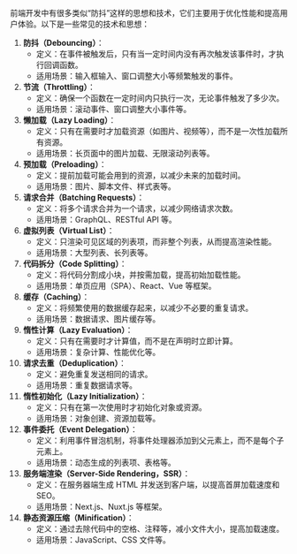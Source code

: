 前端开发中有很多类似“防抖”这样的思想和技术，它们主要用于优化性能和提高用户体验。以下是一些常见的技术和思想：

1. **防抖（Debouncing）**：
   - 定义：在事件被触发后，只有当一定时间内没有再次触发该事件时，才执行回调函数。
   - 适用场景：输入框输入、窗口调整大小等频繁触发的事件。
2. **节流（Throttling）**：
   - 定义：确保一个函数在一定时间内只执行一次，无论事件触发了多少次。
   - 适用场景：滚动事件、窗口调整大小事件等。
3. **懒加载（Lazy Loading）**：
   - 定义：只有在需要时才加载资源（如图片、视频等），而不是一次性加载所有资源。
   - 适用场景：长页面中的图片加载、无限滚动列表等。
4. **预加载（Preloading）**：
   - 定义：提前加载可能会用到的资源，以减少未来的加载时间。
   - 适用场景：图片、脚本文件、样式表等。
5. **请求合并（Batching Requests）**：
   - 定义：将多个请求合并为一个请求，以减少网络请求次数。
   - 适用场景：GraphQL、RESTful API 等。
6. **虚拟列表（Virtual List）**：
   - 定义：只渲染可见区域的列表项，而非整个列表，从而提高渲染性能。
   - 适用场景：大型列表、长列表等。
7. **代码拆分（Code Splitting）**：
   - 定义：将代码分割成小块，并按需加载，提高初始加载性能。
   - 适用场景：单页应用（SPA）、React、Vue 等框架。
8. **缓存（Caching）**：
   - 定义：将频繁使用的数据缓存起来，以减少不必要的重复请求。
   - 适用场景：数据请求、图片缓存等。
9. **惰性计算（Lazy Evaluation）**：
   - 定义：只有在需要时才计算值，而不是在声明时立即计算。
   - 适用场景：复杂计算、性能优化等。
10. **请求去重（Deduplication）**：
    - 定义：避免重复发送相同的请求。
    - 适用场景：重复数据请求等。
11. **惰性初始化（Lazy Initialization）**：
    - 定义：只有在第一次使用时才初始化对象或资源。
    - 适用场景：对象创建、资源加载等。
12. **事件委托（Event Delegation）**：
    - 定义：利用事件冒泡机制，将事件处理器添加到父元素上，而不是每个子元素上。
    - 适用场景：动态生成的列表项、表格等。
13. **服务端渲染（Server-Side Rendering，SSR）**：
    - 定义：在服务器端生成 HTML 并发送到客户端，以提高首屏加载速度和 SEO。
    - 适用场景：Next.js、Nuxt.js 等框架。
14. **静态资源压缩（Minification）**：
    - 定义：通过去除代码中的空格、注释等，减小文件大小，提高加载速度。
    - 适用场景：JavaScript、CSS 文件等。